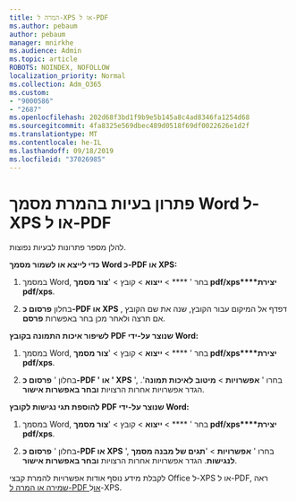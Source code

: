 ```yaml
---
title: המרה ל-XPS או ל-PDF
ms.author: pebaum
author: pebaum
manager: mnirkhe
ms.audience: Admin
ms.topic: article
ROBOTS: NOINDEX, NOFOLLOW
localization_priority: Normal
ms.collection: Adm_O365
ms.custom:
- "9000586"
- "2687"
ms.openlocfilehash: 202d68f3bd1f9b9e5b145a8c4ad8346fa1254d68
ms.sourcegitcommit: 4fa8325e569dbec489d0518f69df0022626e1d2f
ms.translationtype: MT
ms.contentlocale: he-IL
ms.lasthandoff: 09/18/2019
ms.locfileid: "37026985"
---
```

# <a name="resolve-issues-converting-a-word-document-to-xps-or-pdf"></a>פתרון בעיות בהמרת מסמך Word ל-XPS או ל-PDF

להלן מספר פתרונות לבעיות נפוצות. 

**כדי לייצא או לשמור מסמך Word כ-PDF או XPS:**

1. במסמך Word, בחר ' **** > **ייצוא** > קובץ > '**צור מסמך pdf/xps****יצירת pdf/xps**.

2. בחלון **פרסום כ-PDF או XPS** , דפדף אל המיקום עבור הקובץ, שנה את שם הקובץ אם תרצה ולאחר מכן בחר באפשרות **פרסם**.

**לשיפור איכות התמונה בקובץ PDF שנוצר על-ידי Word:**

1. במסמך Word, בחר ' **** > **ייצוא** > קובץ > '**צור מסמך pdf/xps****יצירת pdf/xps**.

2. בחלון ' **פרסום כ-PDF ' או ' XPS** ', בחרו ' **אפשרויות** > **מיטוב לאיכות תמונה**'. הגדר אפשרויות אחרות הרצויות **ובחר באפשרות אישור**. 

**להוספת תגי נגישות לקובץ PDF שנוצר על-ידי Word:**
 
1. במסמך Word, בחר ' **** > **ייצוא** > קובץ > '**צור מסמך pdf/xps****יצירת pdf/xps**.

2. בחלון ' **פרסום כ-PDF או XPS** ', בחרו ' **אפשרויות** > '**תגים של מבנה מסמך לנגישות**. הגדר אפשרויות אחרות הרצויות **ובחר באפשרות אישור**.

לקבלת מידע נוסף אודות אפשרויות להמרת קבצי Office ל-XPS או ל-PDF, ראה [שמירה או המרה ל-PDF או](https://support.office.com/article/d85416c5-7d77-4fd6-a216-6f4bf7c7c110)ל-XPS.